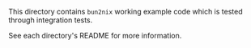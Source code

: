 This directory contains `bun2nix` working example code which is tested through integration tests.

See each directory's README for more information.
